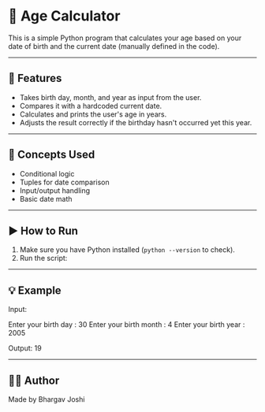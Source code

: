 # 🎂 Age Calculator

This is a simple Python program that calculates your age based on your date of birth and the current date (manually defined in the code).

---

## 📌 Features

- Takes birth day, month, and year as input from the user.
- Compares it with a hardcoded current date.
- Calculates and prints the user's age in years.
- Adjusts the result correctly if the birthday hasn't occurred yet this year.

---

## 🧠 Concepts Used

- Conditional logic
- Tuples for date comparison
- Input/output handling
- Basic date math

---

## ▶️ How to Run

1. Make sure you have Python installed (`python --version` to check).
2. Run the script:

---

## 💡 Example

Input:

Enter your birth day : 30
Enter your birth month : 4
Enter your birth year : 2005


Output:
19


---

## 🧑‍💻 Author

Made by Bhargav Joshi